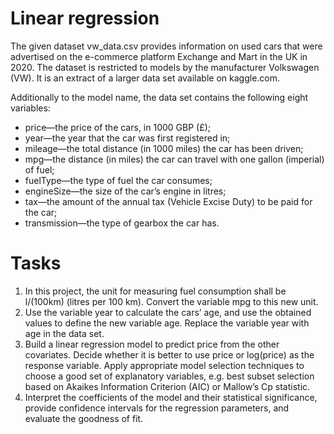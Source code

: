 # Linear regression

The given dataset vw_data.csv provides information on used cars that were advertised on the e-commerce platform Exchange and Mart in the UK in 2020. The dataset is restricted to models by the manufacturer Volkswagen (VW). It is an extract of a larger data set available on kaggle.com.

Additionally to the model name, the data set contains the following eight variables:
 * price—the price of the cars, in 1000 GBP (£);
 * year—the year that the car was first registered in;
 * mileage—the total distance (in 1000 miles) the car has been driven;
 * mpg—the distance (in miles) the car can travel with one gallon (imperial) of fuel;
 * fuelType—the type of fuel the car consumes;
 * engineSize—the size of the car’s engine in litres;
 * tax—the amount of the annual tax (Vehicle Excise Duty) to be paid for the car;
 * transmission—the type of gearbox the car has.

# Tasks

1. In this project, the unit for measuring fuel consumption shall be l/(100km) (litres per 100 km). Convert the variable mpg to this new unit.
2. Use the variable year to calculate the cars’ age, and use the obtained values to define the new variable age. Replace the variable year with age in the data set.
3. Build a linear regression model to predict price from the other covariates. Decide whether it is better to use price or log(price) as the response variable. Apply appropriate model selection techniques to choose a good set of explanatory variables, e.g. best subset selection based on Akaikes Information Criterion (AIC) or Mallow’s Cp statistic.
4. Interpret the coefficients of the model and their statistical significance, provide confidence intervals for the regression parameters, and evaluate the goodness of fit.
